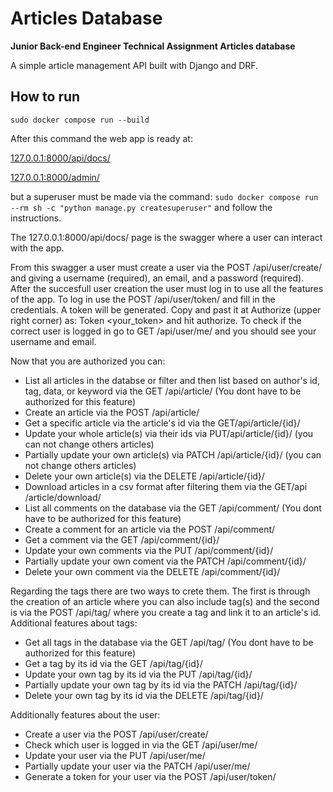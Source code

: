 # Articles Database
**Junior Back-end Engineer Technical  Assignment Articles database**

A simple article management API built with Django and DRF.

## How to run
```sudo docker compose run --build```

After this command the web app is ready at:

[127.0.0.1:8000/api/docs/](127.0.0.1:8000/api/docs/)

[127.0.0.1:8000/admin/](127.0.0.1:8000/admin/)

but a superuser must be made via the command:
```sudo docker compose run --rm sh -c "python manage.py createsuperuser"```
and follow the instructions.

The 127.0.0.1:8000/api/docs/ page is the swagger where a user can interact with the app.

From this swagger a user must create a user via the POST /api/user/create/ and giving a username (required), an email, and a password (required).
After the succesfull user creation the user must log in to use all the features of the app. To log in use the POST /api/user/token/ and fill in
the credentials. A token will be generated. Copy and past it at Authorize (upper right corner) as: Token <your_token> and hit authorize.
To check if the correct user is logged in go to GET ​/api​/user​/me​/ and you should see your username and email.

Now that you are authorized you can:
- List all articles in the databse or filter and then list based on author's id, tag, data, or keyword via the GET /api​/article​/ (You dont have to be authorized for this feature)
- Create an article via the POST ​/api​/article​/
- Get a specific article via the article's id via the GET ​/api​/article​/{id}​/
- Update your whole article(s) via their ids via PUT ​/api​/article​/{id}​/ (you can not change others articles)
- Partially update your own article(s) via PATCH /api​/article​/{id}​/ (you can not change others articles)
- Delete your own article(s) via the DELETE ​/api​/article​/{id}​/
- Download articles in a csv format after filtering them via the GET ​/api​/article​/download​/
- List all comments on the database via the GET /api​/comment​/ (You dont have to be authorized for this feature)
- Create a comment for an article via the POST /api​/comment​/
- Get a comment via the GET /api​/comment​/{id}​/
- Update your own comments via the PUT /api​/comment​/{id}​/
- Partially update your own coment via the PATCH /api​/comment​/{id}​/
- Delete your own comment via the DELETE /api​/comment​/{id}​/

Regarding the tags there are two ways to crete them. The first is through the creation of an article where you can also include tag(s) and the second is via the POST /api​/tag​/ where you create a tag and link it to an article's id. Additional features about tags:
- Get all tags in the database via the GET /api​/tag​/ (You dont have to be authorized for this feature)
- Get a tag by its id via the GET /api​/tag​/{id}​/
- Update your own tag by its id via the PUT ​/api​/tag​/{id}​/
- Partially update your own tag by its id via the PATCH /api​/tag​/{id}​/
- Delete your own tag by its id via the DELETE /api​/tag​/{id}​/

Additionally features about the user:
- Create a user via the POST /api​/user​/create​/
- Check which user is logged in via the GET /api​/user​/me​/
- Update your user via the PUT /api​/user​/me​/
- Partially update your user via the PATCH /api​/user​/me​/
- Generate a token for your user via the POST /api​/user​/token​/